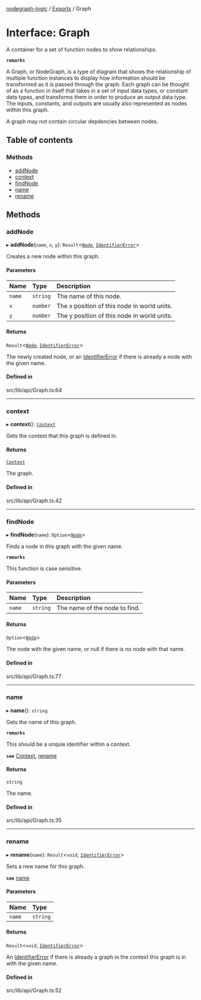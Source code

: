[nodegraph-logic](../README.md) / [Exports](../modules.md) / Graph

# Interface: Graph

A container for a set of function nodes to show relationships.

**`remarks`**

A Graph, or NodeGraph, is a type of diagram that shows the relationship
of multiple function instances to display how information should be
transformed as it is passed through the graph. Each graph can be thought of
as a function in itself that takes in a set of input data types, or constant
data types, and transforms them in order to produce an output data type. The
inputs, constants, and outputs are usually also represented as nodes within
this graph.

A graph may not contain circular depdencies between nodes.

## Table of contents

### Methods

- [addNode](Graph.md#addnode)
- [context](Graph.md#context)
- [findNode](Graph.md#findnode)
- [name](Graph.md#name)
- [rename](Graph.md#rename)

## Methods

### addNode

▸ **addNode**(`name`, `x`, `y`): `Result`<[`Node`](Node.md), [`IdentifierError`](../classes/IdentifierError.md)\>

Creates a new node within this graph.

#### Parameters

| Name | Type | Description |
| :------ | :------ | :------ |
| `name` | `string` | The name of this node. |
| `x` | `number` | The x position of this node in world units. |
| `y` | `number` | The y position of this node in world units. |

#### Returns

`Result`<[`Node`](Node.md), [`IdentifierError`](../classes/IdentifierError.md)\>

The newly created node, or an [IdentifierError](../classes/IdentifierError.md) if there is
         already a node with the given name.

#### Defined in

src/lib/api/Graph.ts:64

___

### context

▸ **context**(): [`Context`](Context.md)

Gets the context that this graph is defined in.

#### Returns

[`Context`](Context.md)

The graph.

#### Defined in

src/lib/api/Graph.ts:42

___

### findNode

▸ **findNode**(`name`): `Option`<[`Node`](Node.md)\>

Finds a node in this graph with the given name.

**`remarks`**

This function is case sensitive.

#### Parameters

| Name | Type | Description |
| :------ | :------ | :------ |
| `name` | `string` | The name of the node to find. |

#### Returns

`Option`<[`Node`](Node.md)\>

The node with the given name, or null if there is no node with
         that name.

#### Defined in

src/lib/api/Graph.ts:77

___

### name

▸ **name**(): `string`

Gets the name of this graph.

**`remarks`**

This should be a unquie identifier within a context.

**`see`** [Context](Context.md), [rename](Graph.md#rename)

#### Returns

`string`

The name.

#### Defined in

src/lib/api/Graph.ts:35

___

### rename

▸ **rename**(`name`): `Result`<`void`, [`IdentifierError`](../classes/IdentifierError.md)\>

Sets a new name for this graph.

**`see`** [name](Graph.md#name)

#### Parameters

| Name | Type |
| :------ | :------ |
| `name` | `string` |

#### Returns

`Result`<`void`, [`IdentifierError`](../classes/IdentifierError.md)\>

An [IdentifierError](../classes/IdentifierError.md) if there is already a graph in the
         context this graph is in with the given name.

#### Defined in

src/lib/api/Graph.ts:52
